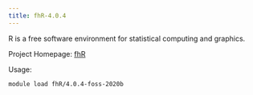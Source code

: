```yaml
---
title: fhR-4.0.4
---
```

R is a free software environment for statistical computing and graphics.

Project Homepage: [fhR](http://www.r-project.org/)

Usage:
```
module load fhR/4.0.4-foss-2020b
```
